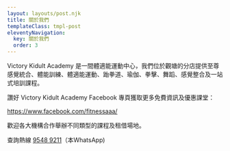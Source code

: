 ```yaml
---
layout: layouts/post.njk
title: 關於我們
templateClass: tmpl-post
eleventyNavigation:
  key: 關於我們
  order: 3
---
```


Victory Kidult Academy 是一間體適能運動中心，我們位於觀塘的分店提供至尊感覺統合、體能訓練、體適能運動、跆拳道、瑜伽、拳擊、舞蹈、感覺整合及一站式培訓課程。

讚好 Victory Kidult Academy Facebook  專頁獲取更多免費資訊及優惠課堂：

[https://www.facebook.com/fitnessaaa/ ](https://www.facebook.com/victorykidultacademy/)

歡迎各大機構合作舉辦不同類型的課程及租借場地。

查詢熱線 [9548 9211](https://bit.ly/3MpMsKl)（本WhatsApp)
